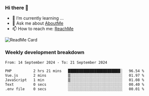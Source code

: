 ### Hi there 👋

- 🌱 I’m currently learning ...
- 💬 Ask me about [AboutMe](https://www.itzcy.com/about)
- 📫 How to reach me: [ReachMe](https://www.itzcy.com/about)

![ReadMe Card](https://github-readme-stats-ten-gilt.vercel.app/api?username=SuperChenYun&show_icons=true&title_color=fff&icon_color=79ff97&text_color=9f9f9f&bg_color=151515&hide_border=true)

### Weekly development breakdown
<!--START_SECTION:waka-->

```txt
From: 14 September 2024 - To: 21 September 2024

PHP          2 hrs 21 mins   ████████████████████████░   96.54 %
Vue.js       2 mins          ▒░░░░░░░░░░░░░░░░░░░░░░░░   01.97 %
JavaScript   1 min           ▒░░░░░░░░░░░░░░░░░░░░░░░░   01.08 %
Text         0 secs          ░░░░░░░░░░░░░░░░░░░░░░░░░   00.40 %
.env file    0 secs          ░░░░░░░░░░░░░░░░░░░░░░░░░   00.01 %
```

<!--END_SECTION:waka-->
